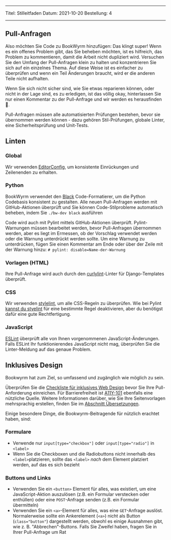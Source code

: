 - - -
Titel: Stilleitfaden Datum: 2021-10-20 Bestellung: 4
- - -

## Pull-Anfragen

Also möchten Sie Code zu BookWyrm hinzufügen: Das klingt super! Wenn es ein offenes Problem gibt, das Sie beheben möchten, ist es hilfreich, das Problem zu kommentieren, damit die Arbeit nicht dupliziert wird. Versuchen Sie den Umfang der Pull-Anfragen klein zu halten und konzentrieren Sie sich auf ein einzelnes Thema. Auf diese Weise ist es einfacher zu überprüfen und wenn ein Teil Änderungen braucht, wird er die anderen Teile nicht aufhalten.

Wenn Sie sich nicht sicher sind, wie Sie etwas reparieren können, oder nicht in der Lage sind, es zu erledigen, ist das völlig okay, hinterlassen Sie nur einen Kommentar zu der Pull-Anfrage und wir werden es herausfinden 💖.

Pull-Anfragen müssen alle automatisierten Prüfungen bestehen, bevor sie übernommen werden können - dazu gehören Stil-Prüfungen, globale Linter, eine Sicherheitsprüfung und Unit-Tests.

## Linten

### Global

Wir verwenden [EditorConfig](https://editorconfig.org), um konsistente Einrückungen und Zeilenenden zu erhalten.

### Python

BookWyrm verwendet den [Black](https://github.com/psf/black) Code-Formatierer, um die Python Codebasis konsistent zu gestalten. Alle neuen Pull-Anfragen werden mit GitHub-Aktionen überprüft und Sie können Code-Stilprobleme automatisch beheben, indem Sie `./bw-dev black` ausführen

Code wird auch mit Pylint mittels GitHub-Aktionen überprüft. Pylint-Warnungen müssen bearbeitet werden, bevor Pull-Anfragen übernommen werden, aber es liegt im Ermessen, ob der Vorschlag verwendet werden oder die Warnung unterdrückt werden sollte. Um eine Warnung zu unterdrücken, fügen Sie einen Kommentar am Ende oder über der Zeile mit der Warnung hinzu: `# pylint: disable=Name-der-Warnung`

### Vorlagen (HTML)

Ihre Pull-Anfrage wird auch durch den [curlylint](https://www.curlylint.org)-Linter für Django-Templates überprüft.

### CSS

Wir verwenden [stylelint](https://stylelint.io), um alle CSS-Regeln zu überprüfen. Wie bei Pylint [kannst du styelint](https://stylelint.io/user-guide/ignore-code) für eine bestimmte Regel deaktivieren, aber du benötigst dafür eine gute Rechtfertigung.

### JavaScript

[ESLint](https://eslint.org) überprüft alle von Ihnen vorgenommenen JavaScript-Änderungen. Falls ESLint Ihr funktionierendes JavaScript nicht mag, überprüfen Sie die Linter-Meldung auf das genaue Problem.

## Inklusives Design

Bookwyrm hat zum Ziel, so umfassend und zugänglich wie möglich zu sein.

Überprüfen Sie die [Checkliste für inklusives Web Design](https://github.com/bookwyrm-social/bookwyrm/discussions/1354) bevor Sie Ihre Pull-Anforderung einreichen. Für Barrierefreiheit ist [A11Y-101](https://www.a11y-101.com/development) ebenfalls eine nützliche Quelle. Weitere Informationen darüber, wie Sie Ihre Seitenvorlagen mehrsprachig erstellen, finden Sie im [Abschnitt Übersetzungen](/translations.html).

Einige besondere Dinge, die Bookwyrm-Beitragende für nützlich erachtet haben, sind:

### Formulare

* Verwende nur `input[type="checkbox"]` oder `input[type="radio"]` in `<label>`
* Wenn Sie die Checkboxen und die Radiobuttons nicht innerhalb des `<label>`platzieren, sollte das `<label>` _nach_ dem Element platziert werden, auf das es sich bezieht

### Buttons und Links

* Verwenden Sie ein `<button>` Element für alles, was existiert, um eine JavaScript-Aktion auszulösen (z.B. ein Formular verstecken oder enthüllen) oder eine `POST`-Anfrage senden (z.B. ein Formular übermitteln)
* Verwenden Sie ein `<a>`-Element für alles, was eine `GET`-Anfrage auslöst. Normalerweise sollte ein Ankerelement (`<a>`) nicht als Button (`class="button"`) dargestellt werden, obwohl es einige Ausnahmen gibt, wie z. B. "Abbrechen"-Buttons. Falls Sie Zweifel haben, fragen Sie in Ihrer Pull-Anfrage um Rat
